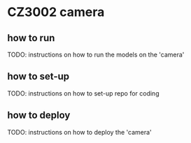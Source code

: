 # CZ3002 camera

## how to run

TODO: instructions on how to run the models on the 'camera'

## how to set-up

TODO: instructions on how to set-up repo for coding

## how to deploy

TODO: instructions on how to deploy the 'camera'

